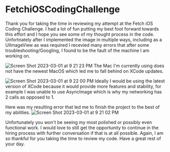 # FetchiOSCodingChallenge
Thank you for taking the time in reviewing my attempt at the Fetch iOS Coding Challenge. I had a lot of fun putting my best foot forward towards this effort and I hope you see some of my thought process in the code. Unfortnately after I implemented the image in multiple ways, including as a UIImageView as was required I recevied many errors that after some troubleshooting/Googling, I found to be the fault of the machine I am working on. 

![Screen Shot 2023-03-01 at 9 21 23 PM](https://user-images.githubusercontent.com/114269636/222332038-baad636a-02a4-402a-b312-a3193b62a40e.png)
The Mac I'm currently using does not have the newest MacOS which led me to fall behind on XCode updates.

![Screen Shot 2023-03-01 at 9 22 00 PM](https://user-images.githubusercontent.com/114269636/222332108-867a7a84-9794-465e-b2eb-b63da6e6d34d.png)
Ideally I would be using the latest version of XCode because it would provide more features and stability, for example I was unable to use AsyncImage which is why my networking has 2 calls as opposed to 1.

Here was my resulting error that led me to finish the project to the best of my abilities. 
![Screen Shot 2023-03-01 at 9 21 02 PM](https://user-images.githubusercontent.com/114269636/222332226-407b5e56-888a-4ae0-a786-6f61191fae82.png)


Unfortunately you won't be seeing my most polished or possibly even functional work. I would love to still get the opportunity to continue in the hiring process with further conversation if that is at all possible. Again, I am so thankful for you taking the time to review my code. Have a great rest of your day.
